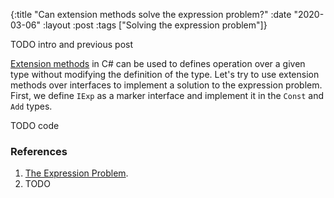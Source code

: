 {:title "Can extension methods solve the expression problem?"
 :date "2020-03-06"
 :layout :post
 :tags ["Solving the expression problem"]}

TODO intro and previous post

[Extension methods](https://docs.microsoft.com/en-us/dotnet/csharp/programming-guide/classes-and-structs/extension-methods)
in C# can be used to defines operation over a given type without modifying the
definition of the type. Let's try to use extension methods over interfaces to
implement a solution to the expression problem. First, we define `IExp`
as a marker interface and implement it in the `Const` and `Add` types.

TODO code

### References
1. <a id="ref1"
   href="http://homepages.inf.ed.ac.uk/wadler/papers/expression/expression.txt"
   target="_blank">
   The Expression Problem</a>.
2. TODO
